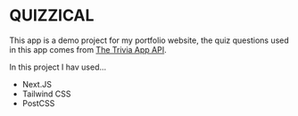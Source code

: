 # QUIZZICAL

This app is a demo project for my portfolio website, the quiz questions used in this app comes from [The Trivia App API](https://www.the-trivia-api.com).

In this project I hav used...

- Next.JS
- Tailwind CSS
- PostCSS
